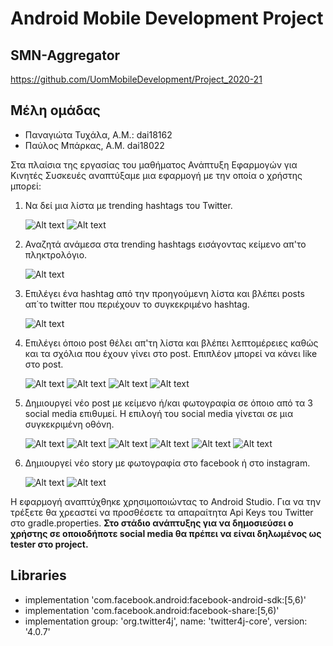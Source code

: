 # Android Mobile Development Project
## SMN-Aggregator
https://github.com/UomMobileDevelopment/Project_2020-21

## Μέλη ομάδας
  - Παναγιώτα Τυχάλα, Α.Μ.: dai18162
  - Παύλος Μπάρκας, Α.Μ. dai18022

Στα πλαίσια της εργασίας του μαθήματος Ανάπτυξη Εφαρμογών για Κινητές Συσκευές 
αναπτύξαμε μια εφαρμογή με την οποία ο χρήστης μπορεί:
  1. Να δεί μια λίστα με trending hashtags του Twitter.
  
     ![Alt text](https://i.postimg.cc/R0MwcrJn/readme1.jpg)
     ![Alt text](https://i.postimg.cc/BvMHph27/readme2.jpg)
 
  2. Αναζητά ανάμεσα στα trending hashtags εισάγοντας κείμενο απ'το πληκτρολόγιο.
  
     ![Alt text](https://i.postimg.cc/63qRmd0W/readme3.jpg)
  
  3. Επιλέγει ένα hashtag από την προηγούμενη λίστα και βλέπει posts απ΄το twitter
     που περιέχουν το συγκεκριμένο hashtag.
     
     ![Alt text](https://i.postimg.cc/3rPS2R84/readme4.jpg)
     
  4. Επιλέγει όποιο post θέλει απ'τη λίστα και βλέπει λεπτομέρειες καθώς και 
     τα σχόλια που έχουν γίνει στο post. Επιπλέον μπορεί να κάνει like στο post.
     
     ![Alt text](https://i.postimg.cc/3ryfypTQ/readme5.jpg)
     ![Alt text](https://i.postimg.cc/QVGTCvrC/readme6.jpg)
     ![Alt text](https://i.postimg.cc/76R78fsg/readme7.jpg)
     ![Alt text](https://i.postimg.cc/gj6hYmQ1/readme8.jpg)
     
  5. Δημιουργεί νέο post με κείμενο ή/και φωτογραφία σε όποιο από τα 3 social media
     επιθυμεί. Η επιλογή του social media γίνεται σε μια συγκεκριμένη οθόνη.
     
     ![Alt text](https://i.postimg.cc/5NLPgVyP/readme9.jpg)
     ![Alt text](https://i.postimg.cc/6pKM1mGB/readme10.jpg)
     ![Alt text](https://i.postimg.cc/g2Kg9Hv8/readme11.jpg)
     ![Alt text](https://i.postimg.cc/wBfFMx4B/readme12.jpg)
     ![Alt text](https://i.postimg.cc/Ls6NmgT7/readme13.jpg)
     ![Alt text](https://i.postimg.cc/9MspP8h5/readme15.jpg)
     
  6. Δημιουργεί νέο story με φωτογραφία στο facebook ή στο instagram. 
  
     ![Alt text](https://i.postimg.cc/XJrLCMtk/readme14.jpg)
     ![Alt text](https://i.postimg.cc/9MspP8h5/readme15.jpg)

Η εφαρμογή αναπτύχθηκε χρησιμοποιώντας το Android Studio. Για να την τρέξετε θα χρεαστεί
να προσθέσετε τα απαραίτητα Api Keys του Twitter στο gradle.properties. **Στο στάδιο ανάπτυξης
για να δημοσιεύσει ο χρήστης σε οποιοδήποτε social media θα πρέπει να είναι δηλωμένος ως 
tester στο project.**

## Libraries
  - implementation 'com.facebook.android:facebook-android-sdk:[5,6)'
  - implementation 'com.facebook.android:facebook-share:[5,6)'
  - implementation group: 'org.twitter4j', name: 'twitter4j-core', version: '4.0.7'
